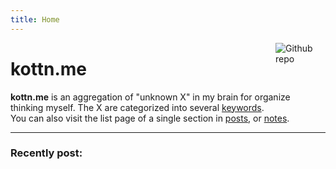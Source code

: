 ```yaml
---
title: Home
---
```


[<img src="logo/kirin_big.svg" style="max-width:15%;min-width:80px;float:right;" alt="Github repo" />](https://github.com/kottn)

# kottn.me

**kottn.me** is an aggregation of "unknown X" in my brain for organize thinking myself. The X are categorized into several [keywords](/categories/).  
You can also visit the list page of a single section in [posts](/post/), or [notes](/note/).

---
### Recently post:
